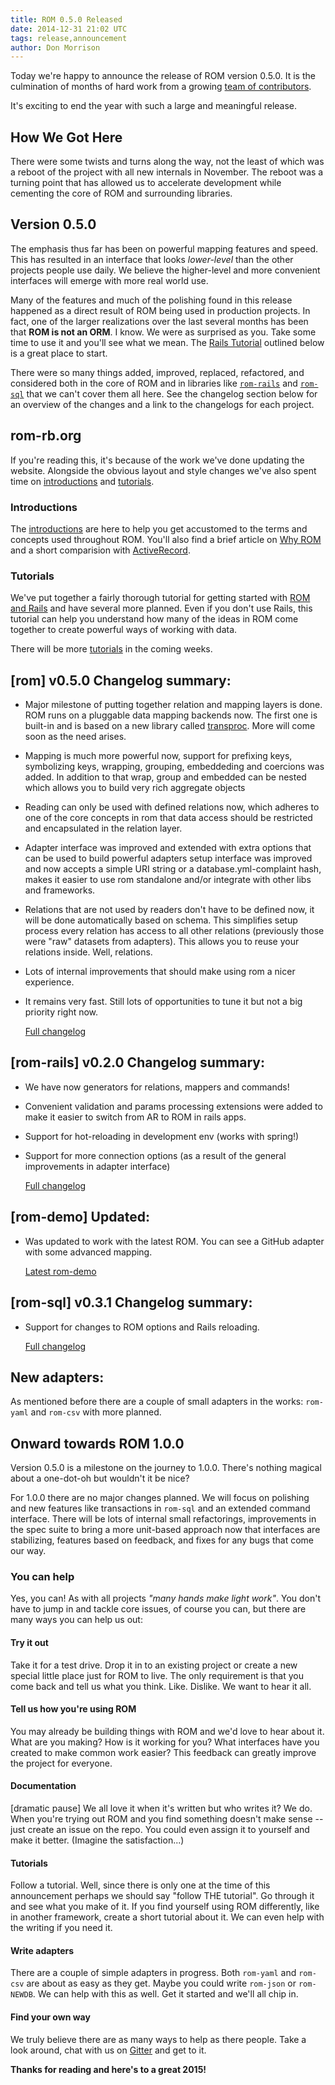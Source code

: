 ```yaml
---
title: ROM 0.5.0 Released
date: 2014-12-31 21:02 UTC
tags: release,announcement
author: Don Morrison
---
```


Today we're happy to announce the release of ROM version 0.5.0. It is the
culmination of months of hard work from a growing
[team of contributors](https://github.com/rom-rb/rom/network/members).

It's exciting to end the year with such a large and meaningful release.

## How We Got Here

There were some twists and turns along the way, not the least of which was
a reboot of the project with all new internals in November. The reboot was a
turning point that has allowed us to accelerate development while cementing
the core of ROM and surrounding libraries.

## Version 0.5.0

The emphasis thus far has been on powerful mapping features and speed. This
has resulted in an interface that looks _lower-level_ than the other projects
people use daily. We believe the higher-level and more convenient interfaces
will emerge with more real world use.

Many of the features and much of the polishing found in this release happened
as a direct result of ROM being used in production projects. In fact, one of
the larger realizations over the last several months has been that **ROM is
not an ORM**. I know. We were as surprised as you. Take some time to use it
and you'll see what we mean. The [Rails Tutorial](/tutorials/rails) outlined
below is a great place to start.

There were so many things added, improved, replaced, refactored, and considered
both in the core of ROM and in libraries like
[`rom-rails`](https://github.com/rom-rb/rom-rails) and
[`rom-sql`](https://github.com/rom-rb/rom-sql) that we can't cover them all
here. See the changelog section below for an overview of the changes and a
link to the changelogs for each project.

## rom-rb.org

If you're reading this, it's because of the work we've done updating the
website. Alongside the obvious layout and style changes we've also spent
time on [introductions](/introdction) and [tutorials](/tutorials).

### Introductions

The [introductions](/introduction) are here to help you get accustomed to the
terms and concepts used throughout ROM. You'll also find a brief article on
[Why ROM](/introduction/why) and a short comparision with
[ActiveRecord](/introduction/activerecord).

### Tutorials

We've put together a fairly thorough tutorial for getting started with
[ROM and Rails](/tutorials/rails) and have several more planned. Even if you
don't use Rails, this tutorial can help you understand how many of the ideas
in ROM come together to create powerful ways of working with data.

There will be more [tutorials](/tutorials) in the coming weeks.

## [rom] v0.5.0 Changelog summary:

* Major milestone of putting together relation and mapping layers is done.
  ROM runs on a pluggable data mapping backends now. The first one is built-in
  and is based on a new library called [transproc](https://github.com/solnic/transproc).
  More will come soon as the need arises.

* Mapping is much more powerful now, support for prefixing keys, symbolizing
  keys, wrapping, grouping, embeddeding and coercions was added. In addition to
  that wrap, group and embedded can be nested which allows you to build very rich
  aggregate objects

* Reading can only be used with defined relations now, which adheres to one of
  the core concepts in rom that data access should be restricted and encapsulated
  in the relation layer.

* Adapter interface was improved and extended with extra options that can be used
  to build powerful adapters setup interface was improved and now accepts a
  simple URI string or a database.yml-complaint hash, makes it easier to use
  rom standalone and/or integrate with other libs and frameworks.

* Relations that are not used by readers don't have to be defined now, it will be
  done automatically based on schema. This simplifies setup process every relation
  has access to all other relations (previously those were "raw" datasets from
  adapters). This allows you to reuse your relations inside. Well, relations.

* Lots of internal improvements that should make using rom a nicer experience.

* It remains very fast. Still lots of opportunities to tune it but not a big
  priority right now.

  [Full changelog](https://github.com/rom-rb/rom/blob/v0.5.0/CHANGELOG.md)

## [rom-rails] v0.2.0 Changelog summary:

* We have now generators for relations, mappers and commands!

* Convenient validation and params processing extensions were added to make it
  easier to switch from AR to ROM in rails apps.

* Support for hot-reloading in development env (works with spring!)

* Support for more connection options (as a result of the general improvements
  in adapter interface)

  [Full changelog](https://github.com/rom-rb/rom-rails/blob/v0.2.0/CHANGELOG.md)

## [rom-demo] Updated:

* Was updated to work with the latest ROM. You can see a GitHub adapter with
  some advanced mapping.

  [Latest rom-demo](https://github.com/solnic/rom-demo)

## [rom-sql] v0.3.1 Changelog summary:

* Support for changes to ROM options and Rails reloading.

  [Full changelog](https://github.com/rom-rb/rom-sql/blob/v0.3.1/CHANGELOG.md)

## New adapters:

As mentioned before there are a couple of small adapters in the works:
`rom-yaml` and `rom-csv` with more planned.

## Onward towards ROM 1.0.0

Version 0.5.0 is a milestone on the journey to 1.0.0. There's nothing magical
about a one-dot-oh but wouldn't it be nice?

For 1.0.0 there are no major changes planned. We will focus on polishing and new
features like transactions in `rom-sql` and an extended command interface. There
will be lots of internal small refactorings, improvements in the spec suite to
bring a more unit-based approach now that interfaces are stabilizing, features
based on feedback, and fixes for any bugs that come our way.

### You can help

Yes, you can! As with all projects _"many hands make light work"_. You don't
have to jump in and tackle core issues, of course you can, but there are many
ways you can help us out:

#### Try it out

Take it for a test drive. Drop it in to an existing project or create a new
special little place just for ROM to live. The only requirement is that you come
back and tell us what you think. Like. Dislike. We want to hear it all.

#### Tell us how you're using ROM

You may already be building things with ROM and we'd love to hear about it. What
are you making? How is it working for you?  What interfaces have you created to
make common work easier? This feedback can greatly improve the project for
everyone.

#### Documentation

[dramatic pause] We all love it when it's written but who writes it? We do. When
you're trying out ROM and you find something doesn't make sense -- just create an
issue on the repo. You could even assign it to yourself and make it better.
(Imagine the satisfaction...)

#### Tutorials

Follow a tutorial. Well, since there is only one at the time of this announcement
perhaps we should say "follow THE tutorial". Go through it and see what you make
of it. If you find yourself using ROM differently, like in another framework,
create a short tutorial about it. We can even help with the writing if you need
it.

#### Write adapters

There are a couple of simple adapters in progress. Both `rom-yaml` and `rom-csv`
are about as easy as they get. Maybe you could write `rom-json` or `rom-NEWDB`.
We can help with this as well. Get it started and we'll all chip in.

#### Find your own way

We truly believe there are as many ways to help as there people. Take a look
around, chat with us on [Gitter](https://gitter.im/rom-rb/chat) and get to it.


**Thanks for reading and here's to a great 2015!**
